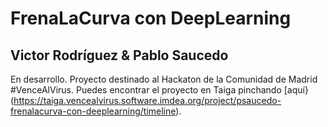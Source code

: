 # FrenaLaCurva con DeepLearning
## Victor Rodríguez & Pablo Saucedo
En desarrollo. Proyecto destinado al Hackaton de la Comunidad de Madrid #VenceAlVirus.
Puedes encontrar el proyecto en Taiga pinchando [aquí}(https://taiga.vencealvirus.software.imdea.org/project/psaucedo-frenalacurva-con-deeplearning/timeline).
